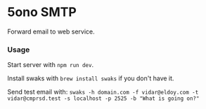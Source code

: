 # 5ono SMTP

Forward email to web service.

### Usage

Start server with `npm run dev`.

Install swaks with `brew install swaks` if you don't have it.

Send test email with:
`swaks -h domain.com -f vidar@eldoy.com -t vidar@cmprsd.test -s localhost -p 2525 -b "What is going on?"`
